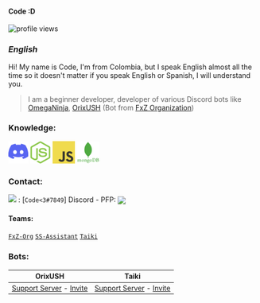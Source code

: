 #### Code :D 
![profile views](https://komarev.com/ghpvc/?username=Code126)

### ***English***
Hi! My name is Code, I'm from Colombia, but I speak English almost all the time so it doesn't matter if you speak English or Spanish, I will understand you.
> I am a beginner developer, developer of various Discord bots like [OmegaNinja](https://discord.com/api/oauth2/authorize?client_id=725772192159105752&permissions=8&scope=bot), [OrixUSH](https://fxz-org.com/orix-mejor-bot-discord/) (Bot from [FxZ Organization](https://fxz-org.com/))


### Knowledge:

[<img src="./assets/DLogo.png" alt="DISCORD-LOGO" height="45" wight="45" />](https://discord.com/)
[<img src="./assets/NodeJS.png" alt="NODEJS-LOGO" height="45" wight="45" />](https://nodejs.org/)
[<img src="./assets/JavaScript.jpg" alt="JS-LOGO" height="45" wight="45" />](https://www.javascript.com/)
[<img src="./assets/MongoDB.png" alt="MONGODB-LOGO" height="45" wight="45" />](https://www.mongodb.com/)

### Contact:
<img src="https://raw.githubusercontent.com/vladfrangu/vladfrangu/master/assets/logo-discord.png"> : [`Code<3#7849`] Discord - PFP: <img src="https://images-ext-1.discordapp.net/external/CqCSpkdFN2H21o2E_YFN5eQcs1WJp8p28yNLwwMOU6o/%3Fsize%3D2048/https/cdn.discordapp.com/avatars/841309669792153641/486b8370f9f7529686b1567f32bd7fa9.png" align="center" height="60" wight="60">
<!--------------- Teams ----------------->
#### Teams:
[`FxZ-Org`](https://github.com/OrganizacionFxZ)
[`SS-Assistant`](https://github.com/SS-Assistant)
[`Taiki`](https://github.com/Taiki-Bot)
### Bots:
OrixUSH   |Taiki
-----------|-----------
[Support Server](https://discord.gg/dk93wzehF9) - [Invite](https://fxz-org.com/orix-mejor-bot-discord/) | [Support Server](https://discord.gg/taiki) - [Invite](https://discord.com/oauth2/authorize?client_id=860344927849152513&permissions=8&scope=bot)

